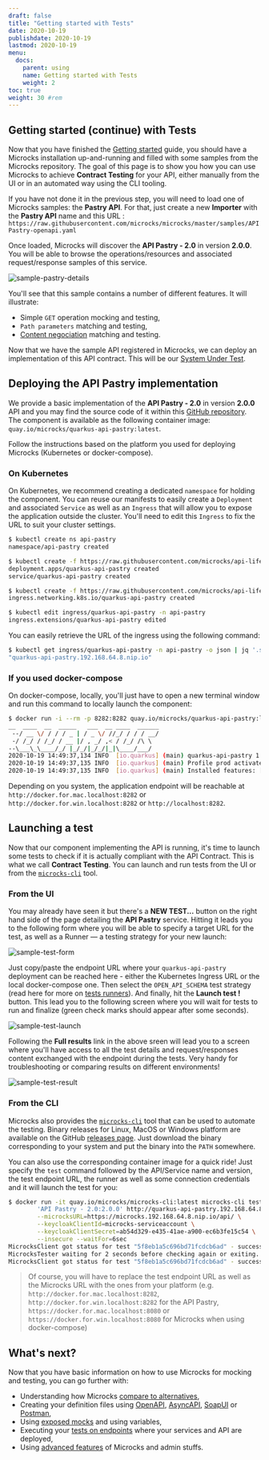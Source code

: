 ```yaml
---
draft: false
title: "Getting started with Tests"
date: 2020-10-19
publishdate: 2020-10-19
lastmod: 2020-10-19
menu:
  docs:
    parent: using
    name: Getting started with Tests
    weight: 2
toc: true
weight: 30 #rem
---
```


## Getting started (continue) with Tests

Now that you have finished the [Getting started](/documentation/getting-started) guide, you should have a Microcks installation up-and-running and filled with some samples from the Microcks repository. The goal of this page is to show you how you can use Microcks to achieve **Contract Testing** for your API, either manually from the UI or in an automated way using the CLI tooling.

If you have not done it in the previous step, you will need to load one of Microcks samples: the **Pastry API**. For that, just create a new <b>Importer</b> with the **Pastry API** name and this URL : `https://raw.githubusercontent.com/microcks/microcks/master/samples/APIPastry-openapi.yaml`

Once loaded, Microcks will discover the **API Pastry - 2.0** in version **2.0.0**. You will be able to browse the operations/resources and associated request/response samples of this service.

![sample-pastry-details](/images/sample-pastry-details.png)

You'll see that this sample contains a number of different features. It will illustrate:

* Simple `GET` operation mocking and testing, 
* `Path parameters` matching and testing,
* [Content negociation](./using/advanced/#content-negocation-in-rest-mocks) matching and testing.

Now that we have the sample API registered in Microcks, we can deploy an implementation of this API contract. This will be our [System Under Test](https://en.wikipedia.org/wiki/System_under_test).


## Deploying the API Pastry implementation

We provide a basic implementation of the **API Pastry - 2.0** in version **2.0.0** API and you may find the source code of it within this [GitHub repository](https://github.com/microcks/api-lifecycle/tree/master/api-pastry-demo/api-implementations/quarkus-api-pastry). The component is available as the following container image: `quay.io/microcks/quarkus-api-pastry:latest`.

Follow the instructions based on the platform you used for deploying Microcks (Kubernetes or docker-compose).

### On Kubernetes

On Kubernetes, we recommend creating a dedicated `namespace` for holding the component. You can reuse our manifests to easily create a `Deployment` and associated `Service` as well as an `Ingress` that will allow you to expose the application outside the cluster. You'll need to edit this `Ingress` to fix the URL to suit your cluster settings.

```sh
$ kubectl create ns api-pastry
namespace/api-pastry created

$ kubectl create -f https://raw.githubusercontent.com/microcks/api-lifecycle/master/api-pastry-demo/api-implementations/quarkus-api-pastry/deployment.yml -n api-pastry
deployment.apps/quarkus-api-pastry created
service/quarkus-api-pastry created

$ kubectl create -f https://raw.githubusercontent.com/microcks/api-lifecycle/master/api-pastry-demo/api-implementations/quarkus-api-pastry/ingress.yml -n api-pastry
ingress.networking.k8s.io/quarkus-api-pastry created

$ kubectl edit ingress/quarkus-api-pastry -n api-pastry
ingress.extensions/quarkus-api-pastry edited
```

You can easily retrieve the URL of the ingress using the following command:

```sh
$ kubectl get ingress/quarkus-api-pastry -n api-pastry -o json | jq '.spec.rules[0].host'
"quarkus-api-pastry.192.168.64.8.nip.io"
```

### If you used docker-compose

On docker-compose, locally, you'll just have to open a new terminal window and run this command to locally launch the component:

```sh
$ docker run -i --rm -p 8282:8282 quay.io/microcks/quarkus-api-pastry:latest
__  ____  __  _____   ___  __ ____  ______ 
 --/ __ \/ / / / _ | / _ \/ //_/ / / / __/ 
 -/ /_/ / /_/ / __ |/ , _/ ,< / /_/ /\ \   
--\___\_\____/_/ |_/_/|_/_/|_|\____/___/   
2020-10-19 14:49:37,134 INFO  [io.quarkus] (main) quarkus-api-pastry 1.0.0-SNAPSHOT native (powered by Quarkus 1.7.1.Final) started in 0.104s. Listening on: http://0.0.0.0:8282
2020-10-19 14:49:37,135 INFO  [io.quarkus] (main) Profile prod activated. 
2020-10-19 14:49:37,135 INFO  [io.quarkus] (main) Installed features: [cdi, resteasy, resteasy-jaxb, resteasy-jsonb]
```

Depending on you system, the application endpoint will be reachable at `http://docker.for.mac.localhost:8282` or `http://docker.for.win.localhost:8282` or `http://localhost:8282`.


## Launching a test

Now that our component implementing the API is running, it's time to launch some tests to check if it is actually compliant with the API Contract. This is what we call **Contract Testing**. You can launch and run tests from the UI or from the [`microcks-cli`](../automating/cli/) tool.

### From the UI

You may already have seen it but there's a <b>NEW TEST...</b> button on the right hand side of the page detailing the **API Pastry** service. Hitting it leads you to the following form where you will be able to specify a target URL for the test, as well as a Runner — a testing strategy for your new launch:

![sample-test-form](/images/sample-test-form.png)

Just copy/paste the endpoint URL where your `quarkus-api-pastry` deployment can be reached here - either the Kubernetes Ingress URL or the local docker-compose one. Then select the `OPEN_API_SCHEMA` test strategy (read here for more on [tests runners](../using/tests/#test-runner)). And finally, hit the **Launch test !** button. This lead you to the following screen where you will wait for tests to run and finalize (green check marks should appear after some seconds).

![sample-test-launch](/images/sample-test-launch.png)

Following the **Full results** link in the above sreen will lead you to a screen where you'll have access to all the test details and request/responses content exchanged with the endpoint during the tests. Very handy for troubleshooting or comparing results on different environments!

![sample-test-result](/images/sample-test-result.png)


### From the CLI

Microcks also provides the [`microcks-cli`](../automating/cli/) tool that can be used to automate the testing. Binary releases for Linux, MacOS or Windows platform are available on the GitHub [releases page](https://github.com/microcks/microcks-cli/releases). Just download the binary corresponding to your system and put the binary into the `PATH` somewhere.

You can also use the corresponding container image for a quick ride! Just specify the `test` command followed by the API/Service name and version, the test endpoint URL, the runner as well as some connection credentials and it will launch the test for you:

```sh
$ docker run -it quay.io/microcks/microcks-cli:latest microcks-cli test \
        'API Pastry - 2.0:2.0.0' http://quarkus-api-pastry.192.168.64.8.nip.io OPEN_API_SCHEMA \
        --microcksURL=https://microcks.192.168.64.8.nip.io/api/ \
        --keycloakClientId=microcks-serviceaccount \
        --keycloakClientSecret=ab54d329-e435-41ae-a900-ec6b3fe15c54 \
        --insecure --waitFor=6sec
MicrocksClient got status for test "5f8eb1a5c696bd71fcdcb6ad" - success: false, inProgress: true 
MicrocksTester waiting for 2 seconds before checking again or exiting.
MicrocksClient got status for test "5f8eb1a5c696bd71fcdcb6ad" - success: true, inProgress: false 
```

> Of course, you will have to replace the test endpoint URL as well as the Microcks URL with the ones from your platform (e.g. `http://docker.for.mac.localhost:8282`, `http://docker.for.win.localhost:8282` for the API Pastry, `https://docker.for.mac.localhost:8080` or `https://docker.for.win.localhost:8080` for Microcks when using docker-compose)

## What's next?

Now that you have basic information on how to use Microcks for mocking and testing, you can go further with:

* Understanding how Microcks [compare to alternatives](/documentation/using/alternatives),
* Creating your definition files using [OpenAPI](/documentation/using/openapi), [AsyncAPI](/documentation/using/asyncapi), [SoapUI](/documentation/using/soapui) or [Postman](/documentation/using/postman),
* Using [exposed mocks](/documentation/using/mocks) and using variables,
* Executing your [tests on endpoints](/documentation/using/tests) where your services and API are deployed,
* Using [advanced features]((/documentation/using/advanced)) of Microcks and admin stuffs.
